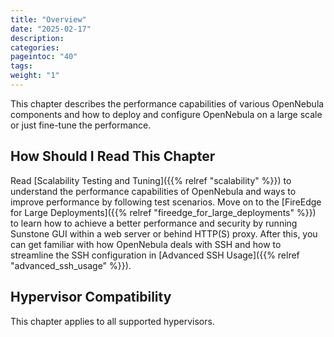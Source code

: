 ```yaml
---
title: "Overview"
date: "2025-02-17"
description:
categories:
pageintoc: "40"
tags:
weight: "1"
---
```


<a id="large-scale-deployment-overview"></a>

<!--# Overview -->

This chapter describes the performance capabilities of various OpenNebula components and how to deploy and configure OpenNebula on a large scale or just fine-tune the performance.

## How Should I Read This Chapter

Read [Scalability Testing and Tuning]({{% relref "scalability" %}}) to understand the performance capabilities of OpenNebula and ways to improve performance by following test scenarios. Move on to the [FireEdge for Large Deployments]({{% relref "fireedge_for_large_deployments" %}}) to learn how to achieve a better performance and security by running Sunstone GUI within a web server or behind HTTP(S) proxy. After this, you can get familiar with how OpenNebula deals with SSH and how to streamline the SSH configuration in [Advanced SSH Usage]({{% relref "advanced_ssh_usage" %}}).

## Hypervisor Compatibility

This chapter applies to all supported hypervisors.
